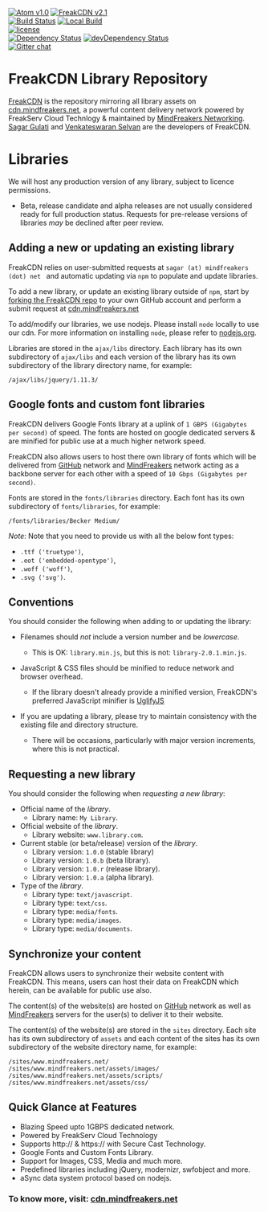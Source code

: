 [![Atom v1.0](http://img.shields.io/badge/Atom-v1.0-brightgreen.svg)](https://cdn.mindfreakers.net/?atom=1.0)
[![FreakCDN v2.1](http://img.shields.io/badge/FreakCDN-v2.1-brightgreen.svg)](https://cdn.mindfreakers.net/?v=2.0)   
[![Build Status](https://travis-ci.org/freakserv/cdn.svg?branch=master)](https://travis-ci.org/freakserv/cdn)
[![Local Build](https://developers.mindfreakers.net/tools/build/?test=dependencies&branch=cdn)](https://developers.mindfreakers.net/tools/build/?test=dependencies&branch=cdn)   
[![license](http://img.shields.io/badge/license-MIT-brightgreen.svg)](https://github.com/freakserv/cdn/blob/master/MIT-LICENSE)   
[![Dependency Status](https://david-dm.org/freakserv/cdn.svg?theme=shields.io)](https://david-dm.org/freakserv/cdn) 
[![devDependency Status](https://david-dm.org/freakserv/cdn/dev-status.svg?theme=shields.io)](https://david-dm.org/freakserv/cdn#info=devDependencies)   
[![Gitter chat](https://badges.gitter.im/freakserv/cdn.svg)](https://gitter.im/freakserv/cdn)

# FreakCDN Library Repository

[FreakCDN](http://github.com/freakserv/cdn) is the repository mirroring all library assets on [cdn.mindfreakers.net](http://cdn.mindfreakers.net), a powerful content delivery network powered by FreakServ Cloud Technlogy & maintained by [MindFreakers Networking](https://symlink.in/mfn). [Sagar Gulati](https://symlink.in/sagar) and [Venkateswaran Selvan](https://twitter.com/MailMeVenkat25) are the developers of FreakCDN.

# Libraries

We will host any production version of any library, subject to licence permissions.
 
 * Beta, release candidate and alpha releases are not usually considered ready for full production status. Requests for pre-release versions of libraries _may_ be declined after peer review.

## Adding a new or updating an existing library

FreakCDN relies on user-submitted requests at `sagar (at) mindfreakers (dot) net ` and automatic updating via `npm` to populate and update libraries.

To add a new library, or update an existing library outside of `npm`, start by [forking the FreakCDN repo](https://github.com/freakserv/cdn/fork) to your own GitHub account and perform a submit request at [cdn.mindfreakers.net](https://cdn.mindfreakers.net/request/new)

To add/modify our libraries, we use nodejs. Please install `node` locally to use our cdn. For more information on installing `node`, please refer to [nodejs.org](http://nodejs.org).

Libraries are stored in the `ajax/libs` directory. Each library has its own subdirectory of `ajax/libs` and each version of the library has its own subdirectory of the library directory name, for example:

```
/ajax/libs/jquery/1.11.3/
```

## Google fonts and custom font libraries

FreakCDN delivers Google Fonts library at a uplink of  `1 GBPS (Gigabytes per second)` of speed. The fonts are hosted on google dedicated servers & are minified for public use at a much higher network speed. 

FreakCDN also allows users to host there own library of fonts which will be delivered from [GitHub](https://github.com) network and [MindFreakers](https://symlink.in/mfn) network acting as a backbone server for each other with a speed of `10 Gbps (Gigabytes per second)`.

Fonts are stored in the `fonts/libraries` directory. Each font has its own subdirectory of `fonts/libraries`, for example:

```
/fonts/libraries/Becker Medium/
```

_Note_: Note that you need to provide us with all the below font types:
* `.ttf ('truetype')`,
* `.eot ('embedded-opentype')`,
* `.woff ('woff')`,
* `.svg ('svg')`.

## Conventions

You should consider the following when adding to or updating the library:

* Filenames should _not_ include a version number and be _lowercase_.
  * This is OK: `library.min.js`, but this is not: `library-2.0.1.min.js`.

* JavaScript & CSS files should be minified to reduce network and browser overhead.
  * If the library doesn't already provide a minified version, FreakCDN's preferred JavaScript minifier is [UglifyJS](http://marijnhaverbeke.nl/uglifyjs "UglifyJS")

* If you are updating a library, please try to maintain consistency with the existing file and directory structure.
  * There will be occasions, particularly with major version increments, where this is not practical.

## Requesting a new library

You should consider the following when _requesting a new library_:

* Official name of the _library_.
  * Library name: `My Library`.
* Official website of the _library_.
  * Library website: `www.library.com`.
* Current stable (or beta/release) version of the _library_.
  * Library version: `1.0.0` (stable library)
  * Library version: `1.0.b` (beta library).
  * Library version: `1.0.r` (release library).
  * Library version: `1.0.a` (alpha library).
* Type of the _library_.
  * Library type: `text/javascript`.
  * Library type: `text/css`.
  * Library type: `media/fonts`.
  * Library type: `media/images`.
  * Library type: `media/documents`.

## Synchronize your content

FreakCDN allows users to synchronize their website content with FreakCDN. This means, users can host their data on FreakCDN which herein, can be available for public use also.

The content(s) of the website(s) are hosted on [GitHub](https://github.com) network as well as [MindFreakers](https://symlink.in/mfn) servers for the user(s) to deliver it to their website.

The content(s) of the website(s) are stored in the `sites` directory. Each site has its own subdirectory of `assets` and each content of the sites has its own subdirectory of the website directory name, for example:

```
/sites/www.mindfreakers.net/   
/sites/www.mindfreakers.net/assets/images/   
/sites/www.mindfreakers.net/assets/scripts/   
/sites/www.mindfreakers.net/assets/css/
```

## Quick Glance at Features 

* Blazing Speed upto 1GBPS dedicated network.
* Powered by FreakServ Cloud Technology
* Supports http:// & https:// with Secure Cast Technology.
* Google Fonts and Custom Fonts Library.
* Support for Images, CSS, Media and much more.
* Predefined libraries including jQuery, modernizr, swfobject and more.
* aSync data system protocol based on nodejs.


### To know more, visit: [cdn.mindfreakers.net](https://cdn.mindfreakers.net/?utm_source=githome&ref=git&utm_camp=click)
